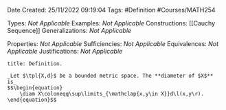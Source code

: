 <div class="topSpace"></div>

Date Created: 25/11/2022 09:19:04
Tags: #Definition #Courses/MATH254

Types: _Not Applicable_
Examples: _Not Applicable_
Constructions: [[Cauchy Sequence]]
Generalizations: _Not Applicable_

Properties: _Not Applicable_
Sufficiencies: _Not Applicable_
Equivalences: _Not Applicable_
Justifications: _Not Applicable_

``` ad-Definition
title: Definition.

_Let $\tpl{X,d}$ be a bounded metric space. The **diameter of $X$** is_
$$\begin{equation}
    \diam X\coloneqq\sup\limits_{\mathclap{x,y\in X}}d\l(x,y\r).
\end{equation}$$

```
